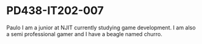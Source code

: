 # PD438-IT202-007
Paulo
I am a junior at NJIT currently studying game development.  I am also a semi professional gamer and I have a beagle named churro.  
